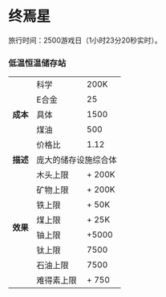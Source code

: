# 终焉星
旅行时间：2500游戏日（1小时23分20秒实时）。
### 低温恒温储存站
<table>
<tbody>
<tr>
<td rowspan="5">
<strong>
成本
</strong>
</td>
<td>
科学
</td>
<td>
200K
</td>
</tr>
<tr>
<td>
E合金
</td>
<td>
25
</td>
</tr>
<tr>
<td>
具体
</td>
<td>
1500
</td>
</tr>
<tr>
<td>
煤油
</td>
<td>
500
</td>
</tr>
<tr>
<td>
价格比
</td>
<td>
1.12
</td>
</tr>
<tr>
<td>
<strong>
描述
</strong>
</td>
<td colspan="2">
庞大的储存设施综合体
</td>
</tr>
<tr>
<td rowspan="8">
<strong>
效果
</strong>
</td>
<td>
木头上限
</td>
<td>
+ 200K
</td>
</tr>
<tr>
<td>
矿物上限
</td>
<td>
+ 200K
</td>
</tr>
<tr>
<td>
铁上限
</td>
<td>
+ 50K
</td>
</tr>
<tr>
<td>
煤上限
</td>
<td>
+ 25K
</td>
</tr>
<tr>
<td>
铀上限
</td>
<td>
+5000
</td>
</tr>
<tr>
<td>
钛上限
</td>
<td>
7500
</td>
</tr>
<tr>
<td>
石油上限
</td>
<td>
7500
</td>
</tr>
<tr>
<td>
难得素上限
</td>
<td>
+ 750
</td>
</tr>
</tbody>
</table>
